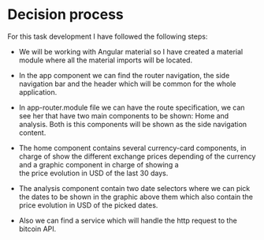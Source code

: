 # Decision process

For this task development I have followed the following steps:

- We will be working with Angular material so I have created a material module where all the material imports will be located.
 
- In the app component we can find the router navigation, the side navigation bar and the header which will be common for the whole application.

- In app-router.module file we can have the route specification, we can see her that have two main components to be shown: Home and analysis. Both is this components will be shown as 
  the side navigation content.

- The home component contains several currency-card components, in charge of show the different exchange prices depending of the currency and a graphic component in charge of showing a   
  the price evolution in USD of the last 30 days.
  
- The analysis component contain two date selectors where we can pick the dates to be shown in the graphic above them which also contain the price evolution in USD of the picked dates.

- Also we can find a service which will handle the http request to the bitcoin API.
